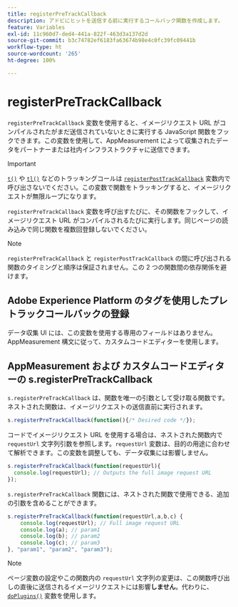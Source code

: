```yaml
---
title: registerPreTrackCallback
description: アドビにヒットを送信する前に実行するコールバック関数を作成します。
feature: Variables
exl-id: 11c960d7-ded4-441a-822f-463d3a137d2d
source-git-commit: b3c74782ef6183fa63674b98e4c0fc39fc09441b
workflow-type: ht
source-wordcount: '265'
ht-degree: 100%

---
```


# registerPreTrackCallback

`registerPreTrackCallback` 変数を使用すると、イメージリクエスト URL がコンパイルされたがまだ送信されていないときに実行する JavaScript 関数をフックできます。この変数を使用して、AppMeasurement によって収集されたデータをパートナーまたは社内インフラストラクチャに送信できます。

>[!IMPORTANT]
>
> [`t()`](t-method.md) や [`tl()`](tl-method.md) などのトラッキングコールは [`registerPostTrackCallback`](registerposttrackcallback.md) 変数内で呼び出さないでください。この変数で関数をトラッキングすると、イメージリクエストが無限ループになります。

`registerPreTrackCallback` 変数を呼び出すたびに、その関数をフックして、イメージリクエスト URL がコンパイルされるたびに実行します。同じページの読み込みで同じ関数を複数回登録しないでください。

>[!NOTE]
>
> `registerPreTrackCallback` と `registerPostTrackCallback` の間に呼び出される関数のタイミングと順序は保証されません。この 2 つの関数間の依存関係を避けます。

## Adobe Experience Platform のタグを使用したプレトラックコールバックの登録

データ収集 UI には、この変数を使用する専用のフィールドはありません。AppMeasurement 構文に従って、カスタムコードエディターを使用します。

## AppMeasurement および カスタムコードエディターの s.registerPreTrackCallback

`s.registerPreTrackCallback` は、関数を唯一の引数として受け取る関数です。ネストされた関数は、イメージリクエストの送信直前に実行されます。

```js
s.registerPreTrackCallback(function(){/* Desired code */});
```

コードでイメージリクエスト URL を使用する場合は、ネストされた関数内で `requestUrl` 文字列引数を参照します。`requestUrl` 変数は、目的の用途に合わせて解析できます。この変数を調整しても、データ収集には影響しません。

```js
s.registerPreTrackCallback(function(requestUrl){
  console.log(requestUrl); // Outputs the full image request URL
});
```

`s.registerPreTrackCallback` 関数には、ネストされた関数で使用できる、追加の引数を含めることができます。

```js
s.registerPreTrackCallback(function(requestUrl,a,b,c) {
    console.log(requestUrl); // Full image request URL
    console.log(a); // param1
    console.log(b); // param2
    console.log(c); // param3
}, "param1", "param2", "param3");
```

>[!NOTE]
>
> ページ変数の設定やこの関数内の `requestUrl` 文字列の変更は、この関数呼び出しの直後に送信されるイメージリクエストには影響&#x200B;**しません**。代わりに、[`doPlugins()`](doplugins.md) 変数を使用します。
